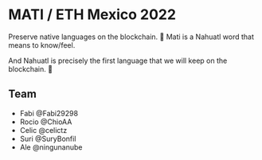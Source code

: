 # MATI / ETH Mexico 2022
Preserve native languages ​​on the blockchain. 🤩
Mati is a Nahuatl word that means to know/feel.

And Nahuatl is precisely the first language that we will keep on the blockchain. 👏
## Team
- Fabi @Fabi29298
- Rocio @ChioAA
- Celic @celictz
- Suri @SuryBonfil
- Ale @ningunanube
